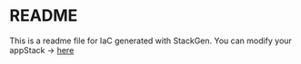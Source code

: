 # README
This is a readme file for IaC generated with StackGen.
You can modify your appStack -> [here](http://main.dev.stackgen.com/appstacks/a2b0f39a-a33f-49be-b65c-e89144e2f0f1)
